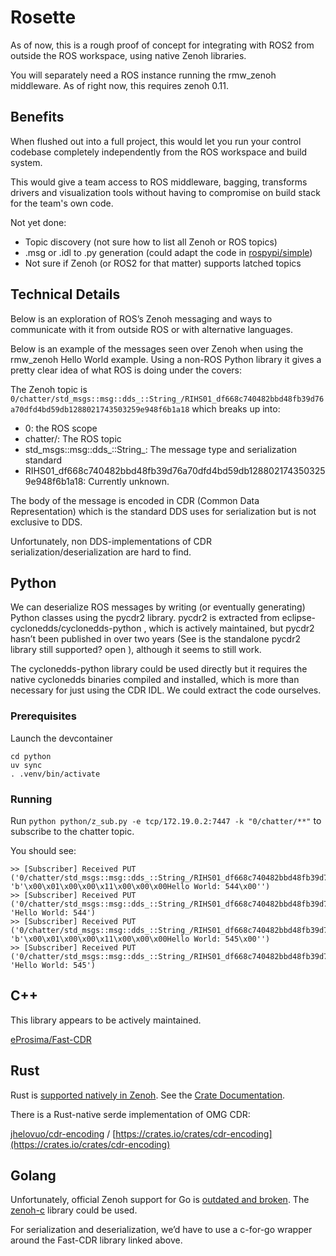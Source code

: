 # Rosette

As of now, this is a rough proof of concept for integrating with ROS2 from outside the ROS workspace, using native Zenoh libraries.

You will separately need a ROS instance running the rmw_zenoh middleware. As of right now, this requires zenoh 0.11.

## Benefits

When flushed out into a full project, this would let you run your control codebase completely independently from the ROS workspace and build system.

This would give a team access to ROS middleware, bagging, transforms drivers and visualization tools without having to compromise on build stack for the team's own code.

Not yet done:
* Topic discovery (not sure how to list all Zenoh or ROS topics)
* .msg or .idl to .py generation (could adapt the code in [rospypi/simple](https://github.com/rospypi/simple))
* Not sure if Zenoh (or ROS2 for that matter) supports latched topics

## Technical Details

Below is an exploration of ROS’s Zenoh messaging and ways to communicate with it from outside ROS or with alternative languages.

Below is an example of the messages seen over Zenoh when using the rmw_zenoh Hello World example.  Using a non-ROS Python library it gives a pretty clear idea of what ROS is doing under the covers:

The Zenoh topic is `0/chatter/std_msgs::msg::dds_::String_/RIHS01_df668c740482bbd48fb39d76a70dfd4bd59db1288021743503259e948f6b1a18` which breaks up into:

* 0: the ROS scope
* chatter/: The ROS topic
* std_msgs::msg::dds_::String_: The message type and serialization standard
* RIHS01_df668c740482bbd48fb39d76a70dfd4bd59db1288021743503259e948f6b1a18: Currently unknown.

The body of the message is encoded in CDR (Common Data Representation) which is the standard DDS uses for serialization but is not exclusive to DDS.

Unfortunately, non DDS-implementations of CDR serialization/deserialization are hard to find.

## Python

We can deserialize ROS messages by writing (or eventually generating) Python classes using the pycdr2 library. pycdr2 is extracted from eclipse-cyclonedds/cyclonedds-python , which is actively maintained, but pycdr2 hasn’t been published in over two years (See is the standalone pycdr2 library still supported?
open
 ), although it seems to still work.

The cyclonedds-python library could be used directly but it requires the native cyclonedds binaries compiled and installed, which is more than necessary for just using the CDR IDL. We could extract the code ourselves.

### Prerequisites

Launch the devcontainer

```
cd python
uv sync
. .venv/bin/activate
```

### Running

Run `python python/z_sub.py -e tcp/172.19.0.2:7447 -k "0/chatter/**"` to subscribe to the chatter topic.

You should see:

```
>> [Subscriber] Received PUT ('0/chatter/std_msgs::msg::dds_::String_/RIHS01_df668c740482bbd48fb39d76a70dfd4bd59db1288021743503259e948f6b1a18': 'b'\x00\x01\x00\x00\x11\x00\x00\x00Hello World: 544\x00'')
>> [Subscriber] Received PUT ('0/chatter/std_msgs::msg::dds_::String_/RIHS01_df668c740482bbd48fb39d76a70dfd4bd59db1288021743503259e948f6b1a18': 'Hello World: 544')
>> [Subscriber] Received PUT ('0/chatter/std_msgs::msg::dds_::String_/RIHS01_df668c740482bbd48fb39d76a70dfd4bd59db1288021743503259e948f6b1a18': 'b'\x00\x01\x00\x00\x11\x00\x00\x00Hello World: 545\x00'')
>> [Subscriber] Received PUT ('0/chatter/std_msgs::msg::dds_::String_/RIHS01_df668c740482bbd48fb39d76a70dfd4bd59db1288021743503259e948f6b1a18': 'Hello World: 545')
```

## C++
This library appears to be actively maintained.

[eProsima/Fast-CDR](https://github.com/eProsima/Fast-CDR)

## Rust

Rust is [supported natively in Zenoh](https://zenoh.io/docs/getting-started/installation/). See the [Crate Documentation](https://docs.rs/zenoh/latest/zenoh/).

There is a Rust-native serde implementation of OMG CDR:

[jhelovuo/cdr-encoding](https://github.com/jhelovuo/cdr-encoding) / [https://crates.io/crates/cdr-encoding](https://crates.io/crates/cdr-encoding)

## Golang

Unfortunately, official Zenoh support for Go is [outdated and broken](https://github.com/eclipse-zenoh/zenoh-go). The [zenoh-c](https://github.com/eclipse-zenoh/zenoh-c) library could be used.

For serialization and deserialization, we’d have to use a c-for-go wrapper around the Fast-CDR library linked above.